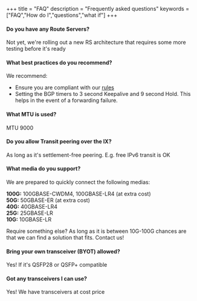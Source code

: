 +++
title = "FAQ"
description = "Frequently asked questions"
keywords = ["FAQ","How do I","questions","what if"]
+++

#### Do you have any Route Servers?

Not yet, we're rolling out a new RS architecture that requires some more testing before it's ready

#### What best practices do you recommend?

We recommend:

  - Ensure you are compliant with our [rules](/rules/)
  - Setting the BGP timers to 3 second Keepalive and 9 second Hold. This helps in the event of a forwarding failure.

#### What MTU is used?

MTU 9000

#### Do you allow Transit peering over the IX?

As long as it's settlement-free peering. E.g. free IPv6 transit is OK

#### What media do you support?

We are prepared to quickly connect the following medias:

**100G:** 100GBASE-CWDM4, 100GBASE-LR4 (at extra cost)  
**50G:** 50GBASE-ER (at extra cost)  
**40G:** 40GBASE-LR4  
**25G:** 25GBASE-LR  
**10G:** 10GBASE-LR

Require something else? As long as it is between 10G-100G chances
are that we can find a solution that fits. Contact us!

#### Bring your own transceiver (BYOT) allowed?

Yes! If it's QSFP28 or QSFP+ compatible

#### Got any transceivers I can use?

Yes! We have transceivers at cost price
